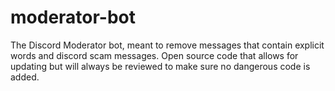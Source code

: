 # moderator-bot
The Discord Moderator bot, meant to remove messages that contain explicit words and discord scam messages.
Open source code that allows for updating but will always be reviewed to make sure no dangerous code is added.
